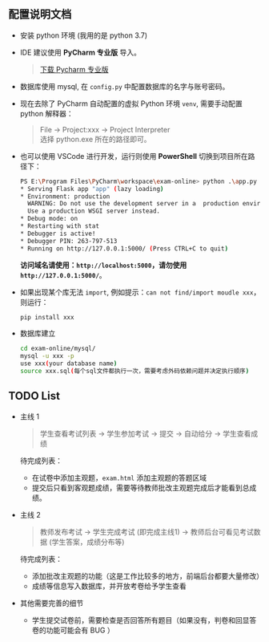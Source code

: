 ## 配置说明文档
+ 安装 python 环境 (我用的是 python 3.7)
+ IDE 建议使用 **PyCharm 专业版** 导入。

  > [下载 Pycharm 专业版](https://www.jetbrains.com/pycharm/download/#section=windows)
+ 数据库使用 mysql, 在 `config.py` 中配置数据库的名字与账号密码。

+ 现在去除了 PyCharm 自动配置的虚拟 Python 环境 `venv`, 需要手动配置 python 解释器：
  > File -> Project:xxx -> Project Interpreter   
  > 选择 python.exe 所在的路径即可。


+ 也可以使用 VSCode 进行开发，运行则使用 **PowerShell** 切换到项目所在路径下：
  ```bash
  PS E:\Program Files\PyCharm\workspace\exam-online> python .\app.py
  * Serving Flask app "app" (lazy loading)
  * Environment: production
    WARNING: Do not use the development server in a  production environment.
    Use a production WSGI server instead.
  * Debug mode: on
  * Restarting with stat
  * Debugger is active!
  * Debugger PIN: 263-797-513
  * Running on http://127.0.0.1:5000/ (Press CTRL+C to quit)
  ```
  **访问域名请使用：`http://localhost:5000`，请勿使用 `http://127.0.0.1:5000/`**。

+ 如果出现某个库无法 `import`, 例如提示：`can not find/import moudle xxx`，则运行：
  ```bash
  pip install xxx
  ```

+ 数据库建立

  ```bash
  cd exam-online/mysql/
  mysql -u xxx -p
  use xxx(your database name)
  source xxx.sql(每个sql文件都执行一次，需要考虑外码依赖问题并决定执行顺序)
  ```


## TODO List
- 主线 1
  > 学生查看考试列表 -> 学生参加考试 -> 提交 -> 自动给分 -> 学生查看成绩

  待完成列表：
  - 在试卷中添加主观题，`exam.html` 添加主观题的答题区域
  - 提交后只看到客观题成绩，需要等待教师批改主观题完成后才能看到总成绩。

- 主线 2 
  > 教师发布考试 -> 学生完成考试 (即完成主线1) -> 教师后台可看见考试数据 (学生答案，成绩分布等)

  待完成列表：
  - 添加批改主观题的功能（这是工作比较多的地方，前端后台都要大量修改）
  - 成绩等信息写入数据库，并开放考卷给予学生查看

- 其他需要完善的细节

  - 学生提交试卷前，需要检查是否回答所有题目（如果没有，判卷和回显答卷的功能可能会有 BUG ）